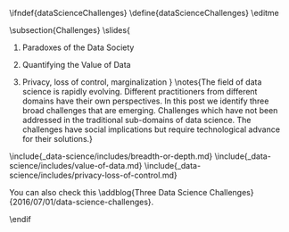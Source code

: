 \ifndef{dataScienceChallenges}
\define{dataScienceChallenges}
\editme


\subsection{Challenges}
\slides{
1. Paradoxes of the Data Society

2. Quantifying the Value of Data

3. Privacy, loss of control, marginalization
}
\notes{The field of data science is rapidly evolving. Different practitioners from different domains have their own perspectives. In this post we identify three broad challenges that are emerging. Challenges which have not been addressed in the traditional sub-domains of data science. The challenges have social implications but require technological advance for their solutions.}

\include{_data-science/includes/breadth-or-depth.md}
\include{_data-science/includes/value-of-data.md}
\include{_data-science/includes/privacy-loss-of-control.md}

You can also check this \addblog{Three Data Science Challenges}{2016/07/01/data-science-challenges}.

\endif
